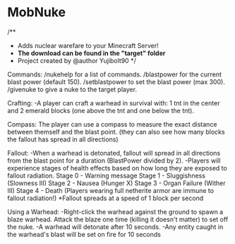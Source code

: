 # MobNuke
/**
 * Adds nuclear warefare to your Minecraft Server!
 * <b>The download can be found in the "target" folder</b>
 * Project created by @author Yujibolt90
 */


Commands:
/nukehelp for a list of commands.
/blastpower for the current blast power (default 150).
/setblastpower to set the blast power (max 300).
/givenuke to give a nuke to the target player.


Crafting:
-A player can craft a warhead in survival with: 1 tnt in the center and 2 emerald blocks (one above the tnt and one below the tnt).

Compass: The player can use a compass to measure the exact distance between themself and the blast point.
(they can also see how many blocks the fallout has spread in all directions)

Fallout:
-When a warhead is detonated, fallout will spread in all directions from the blast point for a duration (BlastPower divided by 2).
-Players will experience stages of health effects based on how long they are exposed to fallout radiation.
Stage 0 - Warning message
Stage 1 - Sluggishness (Slowness III)
Stage 2 - Nausea (Hunger X)
Stage 3 - Organ Failure (Wither III)
Stage 4 - Death
(Players wearing full netherite armor are immune to fallout radiation!)
*Fallout spreads at a speed of 1 block per second

Using a Warhead:
-Right-click the warhead against the ground to spawn a blaze warhead. Attack the blaze one time (killing it doesn't matter) to set off the nuke.
-A warhead will detonate after 10 seconds.
-Any entity caught in the warhead's blast will be set on fire for 10 seconds

